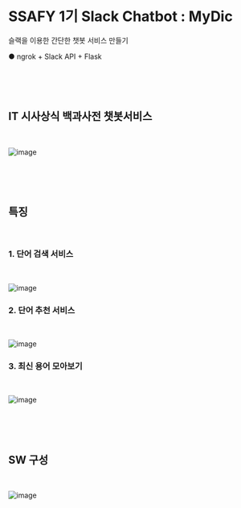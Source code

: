 # SSAFY 1기 Slack Chatbot : MyDic
슬랙을 이용한 간단한 챗봇 서비스 만들기

● ngrok + Slack API + Flask

</br>
</br>
</br>

<h2> IT 시사상식 백과사전 챗봇서비스 </h2>

</br>

![image](https://user-images.githubusercontent.com/20718935/85037138-ecec4b00-b1bf-11ea-9cf0-3a581c43219a.png)

</br>
</br>
</br>

<h2> 특징 </h2>

</br>

<h3>1. 단어 검색 서비스</h3> </br>

![image](https://user-images.githubusercontent.com/20718935/85038059-1b1e5a80-b1c1-11ea-92e8-e2272bcc216b.png)


<h3> 2. 단어 추천 서비스 </h3></br>

![image](https://user-images.githubusercontent.com/20718935/85037944-f9bd6e80-b1c0-11ea-8cdb-7632106abea0.png)


<h3> 3. 최신 용어 모아보기 </h3></br>

![image](https://user-images.githubusercontent.com/20718935/85038144-34bfa200-b1c1-11ea-9dd9-0f99779233b3.png)


</br>
</br>
</br>


<h2> SW 구성 </h2>
</br>

![image](https://user-images.githubusercontent.com/20718935/85038363-73555c80-b1c1-11ea-9889-20fe52aba66c.png)


